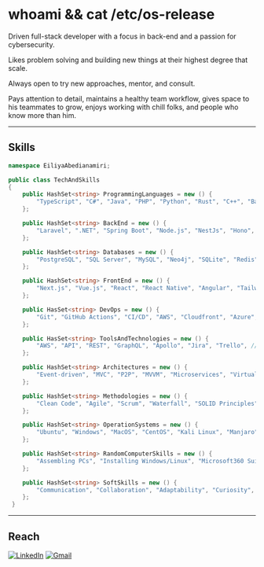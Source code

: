 
<h1>whoami && cat /etc/os-release</h1>

Driven full-stack developer with a focus in back-end and a passion for cybersecurity.

<!-- <img src="assets/peepoBlushGlizzy.webp" height="25"> -->

Likes problem solving and building new things at their highest degree that scale. 

Always open to try new approaches, mentor, and consult. 

<!-- <img src="assets/blushHug.webp" height="36"> -->

Pays attention to detail, maintains a healthy team workflow, gives space to his teammates to grow, enjoys working with chill folks, and people who know more than him.

---

## Skills

```c#
namespace EiliyaAbedianamiri;

public class TechAndSkills
{
    public HashSet<string> ProgrammingLanguages = new () {
        "TypeScript", "C#", "Java", "PHP", "Python", "Rust", "C++", "Bash", "HTML", "CSS", "Elixir",
    };

    public HashSet<string> BackEnd = new () {
        "Laravel", ".NET", "Spring Boot", "Node.js", "NestJs", "Hono", "Express.js", "Flask", "Phoenix",
    };

    public HashSet<string> Databases = new () {
        "PostgreSQL", "SQL Server", "MySQL", "Neo4j", "SQLite", "Redis", "MongoDB", "Cassandra" // etc.
    };

    public HashSet<string> FrontEnd = new () {
        "Next.js", "Vue.js", "React", "React Native", "Angular", "Tailwind CSS", "Bootstrap 5", "jQuery", "WPF", // etc.
    };

    public HasSet<string> DevOps = new () {
        "Git", "GitHub Actions", "CI/CD", "AWS", "Cloudfront", "Azure", "IaC frameworks", "SST", "Terraform", "cPanel", // etc.
    };

    public HasSet<string> ToolsAndTechnologies = new () {
        "AWS", "API", "REST", "GraphQL", "Apollo", "Jira", "Trello", // etc.
    };

    public HashSet<string> Architectures = new () {
        "Event-driven", "MVC", "P2P", "MVVM", "Microservices", "Virtual Machines", "Docker", "Kubernetes", "VPS" // etc.
    };

    public HashSet<string> Methodologies = new () {
        "Clean Code", "Agile", "Scrum", "Waterfall", "SOLID Principles", "Design Patterns"
    };

    public HashSet<string> OperationSystems = new () {
        "Ubuntu", "Windows", "MacOS", "CentOS", "Kali Linux", "Manjaro"
    };

    public HashSet<string> RandomComputerSkills = new () {
        "Assembling PCs", "Installing Windows/Linux", "Microsoft360 Suits", "Setup VPN servers", "Prompt Engineering"
    };

    public HashSet<string> SoftSkills = new () {
        "Communication", "Collaboration", "Adaptability", "Curiosity", "Professionalism", "Work ethic", "Transparency", "Leadership"
    };
 }
```

<!-- --- -->
<!-- ## <img src="assets/peeposalute.gif" height="25"> Stats

[![Ilia's GitHub stats](https://iliaamiri-github-readme-stats.vercel.app/api?username=iliaamiri&count_private=true&hide=issues,contribs&theme=tokyonight#gh-dark-mode-only)](https://github.com/iliaamiri/github-readme-stats) -->

---
## Reach

<a href="https://www.linkedin.com/in/eiliya-abedianamiri/">![LinkedIn](https://img.shields.io/badge/linkedin-%230077B5.svg?style=for-the-badge&logo=linkedin&logoColor=white)</a>
<a href="mailto:iliaabedianamiri@gmail.com">![Gmail](https://img.shields.io/badge/Gmail-D14836?style=for-the-badge&logo=gmail&logoColor=white)
</a>

<!-- ![Instagram](https://img.shields.io/badge/Instagram-%23E4405F.svg?style=for-the-badge&logo=Instagram&logoColor=white) -->
<!--<a href="https://www.buymeacoffee.com/iliabedian" target="_blank"><img src="https://cdn.buymeacoffee.com/buttons/v2/default-green.png" alt="Buy Me A Coffee" style="height: 60px !important;width: 217px !important;" ></a>-->

